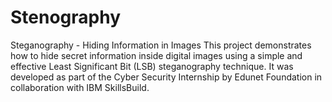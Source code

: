 # Stenography
Steganography - Hiding Information in Images This project demonstrates how to hide secret information inside digital images using a simple and effective Least Significant Bit (LSB) steganography technique. It was developed as part of the Cyber Security Internship by Edunet Foundation in collaboration with IBM SkillsBuild.
